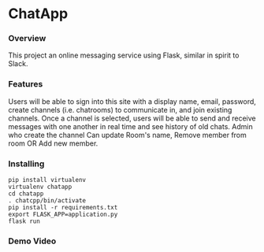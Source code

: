 
# ChatApp

### Overview

This project an online messaging service using Flask, similar in spirit to Slack.

### Features
 
Users will be able to sign into this site with a display name, email, password, create channels (i.e. chatrooms) to communicate in, and join existing channels. Once a channel is selected, users will be able to send and receive messages with one another in real time and see history of old chats. Admin who create the channel Can update Room's name, Remove member from room OR Add new member. 
 

### Installing

```
pip install virtualenv
virtualenv chatapp
cd chatapp
. chatcpp/bin/activate
pip install -r requirements.txt
export FLASK_APP=application.py
flask run
```
### Demo Video
